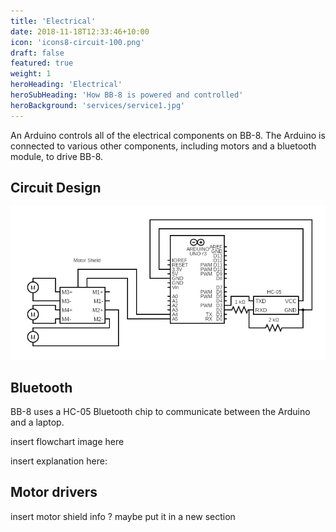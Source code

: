 ```yaml
---
title: 'Electrical'
date: 2018-11-18T12:33:46+10:00
icon: 'icons8-circuit-100.png'
draft: false
featured: true
weight: 1
heroHeading: 'Electrical'
heroSubHeading: 'How BB-8 is powered and controlled'
heroBackground: 'services/service1.jpg'
---
```


An Arduino controls all of the electrical components on BB-8. The Arduino is connected
to various other components, including motors and a bluetooth module, to drive BB-8.

## Circuit Design

![image](/static/circuit_diagram.png)

## Bluetooth

BB-8 uses a HC-05 Bluetooth chip to communicate between the Arduino and a laptop.

insert flowchart image here

insert explanation here: 

## Motor drivers

insert motor shield info ? maybe put it in a new section